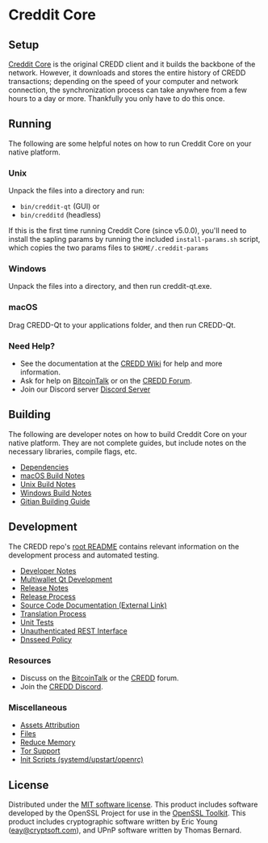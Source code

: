 Creddit Core
=============

Setup
---------------------
[Creddit Core](http://creddit.org/wallet) is the original CREDD client and it builds the backbone of the network. However, it downloads and stores the entire history of CREDD transactions; depending on the speed of your computer and network connection, the synchronization process can take anywhere from a few hours to a day or more. Thankfully you only have to do this once.

Running
---------------------
The following are some helpful notes on how to run Creddit Core on your native platform.

### Unix

Unpack the files into a directory and run:

- `bin/creddit-qt` (GUI) or
- `bin/credditd` (headless)

If this is the first time running Creddit Core (since v5.0.0), you'll need to install the sapling params by running the included `install-params.sh` script, which copies the two params files to `$HOME/.creddit-params`

### Windows

Unpack the files into a directory, and then run creddit-qt.exe.

### macOS

Drag CREDD-Qt to your applications folder, and then run CREDD-Qt.

### Need Help?

* See the documentation at the [CREDD Wiki](https://github.com/CREDD-Project/CREDD/wiki)
for help and more information.
* Ask for help on [BitcoinTalk](https://bitcointalk.org/index.php?topic=1262920.0) or on the [CREDD Forum](http://forum.creddit.org/).
* Join our Discord server [Discord Server](https://discord.creddit.org)

Building
---------------------
The following are developer notes on how to build Creddit Core on your native platform. They are not complete guides, but include notes on the necessary libraries, compile flags, etc.

- [Dependencies](dependencies.md)
- [macOS Build Notes](build-osx.md)
- [Unix Build Notes](build-unix.md)
- [Windows Build Notes](build-windows.md)
- [Gitian Building Guide](gitian-building.md)

Development
---------------------
The CREDD repo's [root README](/README.md) contains relevant information on the development process and automated testing.

- [Developer Notes](developer-notes.md)
- [Multiwallet Qt Development](multiwallet-qt.md)
- [Release Notes](release-notes.md)
- [Release Process](release-process.md)
- [Source Code Documentation (External Link)](https://www.fuzzbawls.pw/creddit/doxygen/)
- [Translation Process](translation_process.md)
- [Unit Tests](unit-tests.md)
- [Unauthenticated REST Interface](REST-interface.md)
- [Dnsseed Policy](dnsseed-policy.md)

### Resources
* Discuss on the [BitcoinTalk](https://bitcointalk.org/index.php?topic=1262920.0) or the [CREDD](http://forum.creddit.org/) forum.
* Join the [CREDD Discord](https://discord.creddit.org).

### Miscellaneous
- [Assets Attribution](assets-attribution.md)
- [Files](files.md)
- [Reduce Memory](reduce-memory.md)
- [Tor Support](tor.md)
- [Init Scripts (systemd/upstart/openrc)](init.md)

License
---------------------
Distributed under the [MIT software license](/COPYING).
This product includes software developed by the OpenSSL Project for use in the [OpenSSL Toolkit](https://www.openssl.org/). This product includes
cryptographic software written by Eric Young ([eay@cryptsoft.com](mailto:eay@cryptsoft.com)), and UPnP software written by Thomas Bernard.
